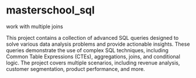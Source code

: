 # masterschool_sql
work with multiple joins

This project contains a collection of advanced SQL queries designed to solve various data analysis problems and provide actionable insights. These queries demonstrate the use of complex SQL techniques, including Common Table Expressions (CTEs), aggregations, joins, and conditional logic. The project covers multiple scenarios, including revenue analysis, customer segmentation, product performance, and more.
